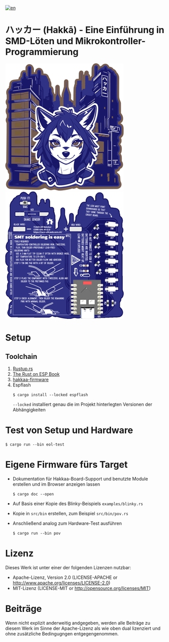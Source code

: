 [![en](https://img.shields.io/badge/lang-en-blue.svg)](README.md)

# ハッカー (Hakkā) - Eine Einführung in SMD-Löten und Mikrokontroller-Programmierung

![board front](doc/board-front.png)
![board back](doc/board-back.png)

# Setup

## Toolchain
1. [Rustup.rs](https://rustup.rs/)
2. [The Rust on ESP Book
](https://docs.espressif.com/projects/rust/book/installation/riscv.html)
3. [hakkaa-firmware](https://github.com/sirhcel/hakkaa-firmware)
4. Espflash
    ```
    $ cargo install --locked espflash
    ```
    `--locked` installiert genau die im Projekt hinterlegten Versionen der Abhängigkeiten

# Test von Setup und Hardware

```
$ cargo run --bin eol-test
```

# Eigene Firmware fürs Target

* Dokumentation für Hakkaa-Board-Support und benutzte Module erstellen und im Browser anzeigen lassen
    ```
    $ cargo doc --open
    ```

* Auf Basis einer Kopie des Blinky-Beispiels `examples/blinky.rs`
* Kopie in `src/bin` erstellen, zum Beispiel `src/bin/pov.rs`
* Anschließend analog zum Hardware-Test ausführen
   ```
   $ cargo run --bin pov
   ```

# Lizenz

Dieses Werk ist unter einer der folgenden Lizenzen nutzbar:

* Apache-Lizenz, Version 2.0 (LICENSE-APACHE or
  http://www.apache.org/licenses/LICENSE-2.0)
* MIT-Lizenz (LICENSE-MIT or http://opensource.org/licenses/MIT)

# Beiträge

Wenn nicht explizit anderweitig andgegeben, werden alle Beiträge zu diesem Werk
im Sinne der Apache-Lizenz als wie oben dual lizenziert und ohne zusätzliche
Bedingugngen entgegengenommen.
